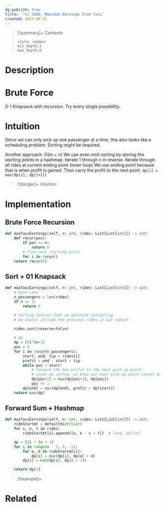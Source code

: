 ```yaml
---
dg-publish: true
title:  "LC 2008. Maximum Earnings From Taxi"
created: 2023-08-15
---
```


>[!summary]+ Contents
>```toc
>style: number
>min_depth:1
>max_depth:6
>```

# Description

# Brute Force
0-1 Knapsack with recursion. Try every single possibility.

# Intuition
Since we can only pick up one passenger at a time, this also looks like a scheduling problem. Sorting might be required.

Another approach: O(m + n)
We can even omit sorting by storing the starting points in a hashmap.
Iterate 1 through n in reverse.
	Iterate through all rides at current ending point (inner loop)
We use ending point because that is when profit is gained.
Then carry the profit to the next point.
	`dp[i] = max(dp[i], dp[i+1])`
>[!danger]+ Intuition

# Implementation

## Brute Force Recursion

```python
def maxTaxiEarnings(self, n: int, rides: List[List[int]]) -> int:
	def recur(pos):
		if pos >= n:
			return 0
		# find next starting point
		for i in range()
	return recur(0)
```

## Sort + 01 Knapsack
```python
def maxTaxiEarnings(self, n: int, rides: List[List[int]]) -> int:
	# base case
	n_passengers = len(rides)
	if n == 1:
		return 0

	# sorting insures that we optimize scheduling
	# we always include the previous rides in our subset

	rides.sort(reverse=False)
	
	# dp 
	dp = [0]*(n+1)
	pos = 0
	for i in range(n_passengers):
		start, end, tip = rides[i]
		profit = end - start + tip
		while pos < start:
			# forward the max profit to the next pick-up point.
			# since we sorted, we know our next pick-up point cannot be < pos
			dp[pos+1] = max(dp[pos+1], dp[pos])
			pos += 1
		dp[end] = max(dp[end], profit + dp[start])
	return max(dp)
```


## Forward Sum + Hashmap
```python
def maxTaxiEarnings(self, n: int, rides: List[List[int]]) -> int:
	rideStartAt = defaultdict(list)
	for s, e, t in rides:
		rideStartAt[s].append([e, e - s + t])  # [end, dollar]

	dp = [0] * (n + 1)
	for i in range(n - 1, 0, -1):
		for e, d in rideStartAt[i]:
			dp[i] = max(dp[i], dp[e] + d)
		dp[i] = max(dp[i], dp[i + 1])

	return dp[1]
```

>[!example]+ 


# Related
